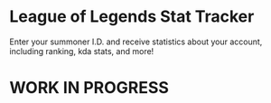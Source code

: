 League of Legends Stat Tracker 
=======

Enter your summoner I.D. and receive statistics about your account, including ranking, kda stats, and more!

WORK IN PROGRESS
=======
